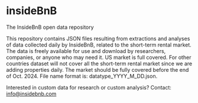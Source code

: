 # insideBnB
The InsideBnB open data repository

This repository contains JSON files resulting from extractions and analyses of data collected daily by InsideBnB, related to the short-term rental market. The data is freely available for use and download by researchers, companies, or anyone who may need it.
US market is full covered. For other countries dataset will not cover all the short-term rental market since we are adding properties daily. The market should be fully covered before the end of Oct. 2024.
File name format is: datatype_YYYY_M_DD.json.

Interested in custom data for research or custom analysis? Contact: info@insidebnb.com
